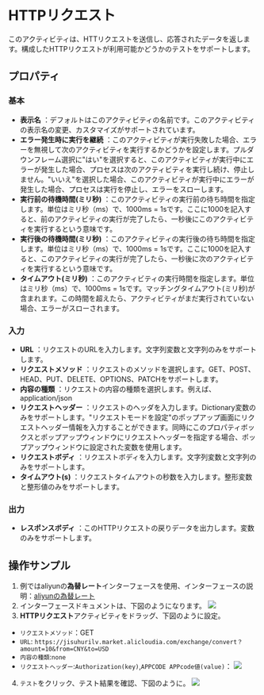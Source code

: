 # HTTPリクエスト

このアクティビティは、HTTリクエストを送信し、応答されたデータを返します。構成したHTTPリクエストが利用可能かどうかのテストをサポートします。

## プロパティ

### 基本
- **表示名** ：デフォルトはこのアクティビティの名前です。このアクティビティの表示名の変更、カスタマイズがサポートされています。
- **エラー発生時に実行を継続** ：このアクティビティが実行失敗した場合、エラーを無視して次のアクティビティを実行するかどうかを設定します。プルダウンフレーム選択に"はい"を選択すると、このアクティビティが実行中にエラーが発生した場合、プロセスは次のアクティビティを実行し続け、停止しません。"いいえ"を選択した場合、このアクティビティが実行中にエラーが発生した場合、プロセスは実行を停止し、エラーをスローします。
- **実行前の待機時間(ミリ秒)** ：このアクティビティの実行前の待ち時間を指定します。単位はミリ秒（ms）で、1000ms = 1sです。ここに1000を記入すると、前のアクティビティの実行が完了したら、一秒後にこのアクティビティを実行するという意味です。
- **実行後の待機時間(ミリ秒)** ：このアクティビティの実行後の待ち時間を指定します。単位はミリ秒（ms）で、1000ms = 1sです。ここに1000を記入すると、このアクティビティの実行が完了したら、一秒後に次のアクティビティを実行するという意味です。
- **タイムアウト(ミリ秒)** ：このアクティビティの実行時間を指定します。単位はミリ秒（ms）で、1000ms = 1sです。マッチングタイムアウト(ミリ秒)が含まれます。この時間を超えたら、アクティビティがまだ実行されていない場合、エラーがスローされます。

### 入力

- **URL** ：リクエストのURLを入力します。文字列変数と文字列のみをサポートします。
- **リクエストメソッド** ：リクエストのメソッドを選択します。GET、POST、HEAD、PUT、DELETE、OPTIONS、PATCHをサポートします。
- **内容の種類** ：リクエストの内容の種類を選択します。例えば、application/json
- **リクエストヘッダー** ：リクエストのヘッダを入力します。Dictionary変数のみをサポートします。"リクエストモードを設定"のポップアップ画面にリクエストヘッダー情報を入力することができます。同時にこのプロパティボックスとポップアップウィンドウにリクエストヘッダーを指定する場合、ポップアップウィンドウに設定された変数を使用します。
- **リクエストボディ** ：リクエストボディを入力します。文字列変数と文字列のみをサポートします。
- **タイムアウト(s)** ：リクエストタイムアウトの秒数を入力します。整形変数と整形値のみをサポートします。

### 出力

- **レスポンスボディ** ：このHTTPリクエストの戻りデータを出力します。変数のみをサポートします。

## 操作サンプル
1. 例ではaliyunの**為替レート**インターフェースを使用、インターフェースの説明：[aliyunの為替レート](https://market.aliyun.com/products/57000002/cmapi011221.html?spm=5176.12901015.0.i12901015.17e2525cz4KoQ4&innerSource=search_%E6%B1%87%E7%8E%87%E6%9F%A5%E8%AF%A2%E8%BD%AC%E6%8D%A2#sku=yuncode522100006)
2. インターフェースドキュメントは、下図のようになります。
   ![](https://docimages.blob.core.chinacloudapi.cn/images/Activities/HTTPRequest1.png)
3. **HTTPリクエスト**アクティビティをドラッグ、下図のように設定。
- `リクエストメソッド`：GET
- `URL`:
`https://jisuhurilv.market.alicloudia.com/exchange/convert？amount=10&from=CNY&to=USD`
- `内容の種類`:`none`
- `リクエストヘッダー`:`Authorization(key)`,`APPCODE APPcode値(value)`：
   ![](https://docimages.blob.core.chinacloudapi.cn/images/Activities/HTTPRequest2.png)

4. `テスト`をクリック、テスト結果を確認、下図のように。
   ![](https://docimages.blob.core.chinacloudapi.cn/images/Activities/HTTPRequest3.png)
